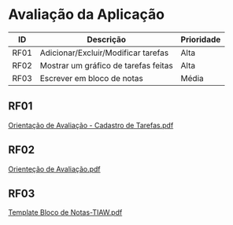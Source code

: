 # Avaliação da Aplicação

|ID     | Descrição                         |Prioridade |
|-------|-----------------------------------|-----------|
|RF01   |Adicionar/Excluir/Modificar tarefas|Alta       |
|RF02   |Mostrar um gráfico de tarefas feitas|Alta      |
|RF03   |Escrever em bloco de notas    |Média     |

## RF01
[Orientação de Avaliação - Cadastro de Tarefas.pdf](https://github.com/ICEI-PUC-Minas-PPLES-TI/PLF-ES-2021-2-TI1-7924100-ma-gestao-de-tempo/files/7724224/Orientacao.de.Avaliacao.-.Cadastro.de.Tarefas.pdf)

## RF02
[Orienteção de Avaliação.pdf](https://github.com/ICEI-PUC-Minas-PPLES-TI/PLF-ES-2021-2-TI1-7924100-ma-gestao-de-tempo/files/7724234/Orientecao.de.Avaliacao.pdf)

## RF03
[Template Bloco de Notas-TIAW.pdf](https://github.com/ICEI-PUC-Minas-PPLES-TI/PLF-ES-2021-2-TI1-7924100-ma-gestao-de-tempo/files/7724223/Template.Bloco.de.Notas-TIAW.pdf)































